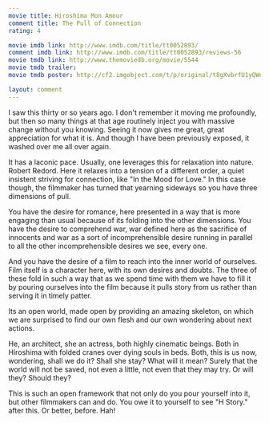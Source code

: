 ```yaml
---
movie title: Hiroshima Mon Amour
comment title: The Pull of Connection
rating: 4

movie imdb link: http://www.imdb.com/title/tt0052893/
comment imdb link: http://www.imdb.com/title/tt0052893/reviews-56
movie tmdb link: http://www.themoviedb.org/movie/5544
movie tmdb trailer: 
movie tmdb poster: http://cf2.imgobject.com/t/p/original/t8gXvbrfU1yQWnqbDN3jEpf6XYQ.jpg

layout: comment
---
```


I saw this thirty or so years ago. I don't remember it moving me profoundly, but then so many things at that age routinely inject you with massive change without you knowing. Seeing it now gives me great, great appreciation for what it is. And though I have been previously exposed, it washed over me all over again.

It has a laconic pace. Usually, one leverages this for relaxation into nature. Robert Redord. Here it relaxes into a tension of a different order, a quiet insistent striving for connection, like "In the Mood for Love." In this case though, the filmmaker has turned that yearning sideways so you have three dimensions of pull.

You have the desire for romance, here presented in a way that is more engaging than usual because of its folding into the other dimensions. You have the desire to comprehend war, war defined here as the sacrifice of innocents and war as a sort of incomprehensible desire running in parallel to all the other incomprehensible desires we see, every one.

And you have the desire of a film to reach into the inner world of ourselves. Film itself is a character here, with its own desires and doubts. The three of these fold in such a way that as we spend time with them we have to fill it by pouring ourselves into the film because it pulls story from us rather than serving it in timely patter.

Its an open world, made open by providing an amazing skeleton, on which we are surprised to find our own flesh and our own wondering about next actions.

He, an architect, she an actress, both highly cinematic beings. Both in Hiroshima with folded cranes over dying souls in beds. Both, this is us now, wondering, shall we do it? Shall she stay? What will it mean? Surely that the world will not be saved, not even a little, not even that they may try. Or will they? Should they?

This is such an open framework that not only do you pour yourself into it, but other filmmakers can and do. You owe it to yourself to see "H Story." after this. Or better, before. Hah!